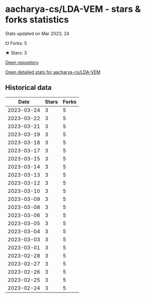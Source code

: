 # aacharya-cs/LDA-VEM - stars & forks statistics

Stats updated on Mar 2023, 24

☋ Forks: 5

★ Stars: 3

[Open repository](https://github.com/aacharya-cs/LDA-VEM)

[Open detailed stats for aacharya-cs/LDA-VEM](https://reviewgithub.com/rep/aacharya-cs/LDA-VEM)

## Historical data
| Date | Stars | Forks |
|------|-------|-------|
| 2023-03-24 | 3 | 5 | 
| 2023-03-22 | 3 | 5 | 
| 2023-03-21 | 3 | 5 | 
| 2023-03-19 | 3 | 5 | 
| 2023-03-18 | 3 | 5 | 
| 2023-03-17 | 3 | 5 | 
| 2023-03-15 | 3 | 5 | 
| 2023-03-14 | 3 | 5 | 
| 2023-03-13 | 3 | 5 | 
| 2023-03-12 | 3 | 5 | 
| 2023-03-10 | 3 | 5 | 
| 2023-03-09 | 3 | 5 | 
| 2023-03-08 | 3 | 5 | 
| 2023-03-06 | 3 | 5 | 
| 2023-03-05 | 3 | 5 | 
| 2023-03-04 | 3 | 5 | 
| 2023-03-03 | 3 | 5 | 
| 2023-03-01 | 3 | 5 | 
| 2023-02-28 | 3 | 5 | 
| 2023-02-27 | 3 | 5 | 
| 2023-02-26 | 3 | 5 | 
| 2023-02-25 | 3 | 5 | 
| 2023-02-24 | 3 | 5 | 

